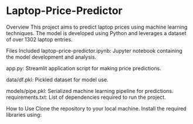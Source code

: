# Laptop-Price-Predictor

Overview
This project aims to predict laptop prices using machine learning techniques. The model is developed using Python and leverages a dataset of over 1302 laptop entries.

Files Included
laptop-price-predictor.ipynb: Jupyter notebook containing the model development and analysis.

app.py: Streamlit application script for making price predictions.

data/df.pkl: Pickled dataset for model use.

models/pipe.pkl: Serialized machine learning pipeline for predictions.
requirements.txt: List of dependencies required to run the project.

How to Use
Clone the repository to your local machine.
Install the required libraries using:
